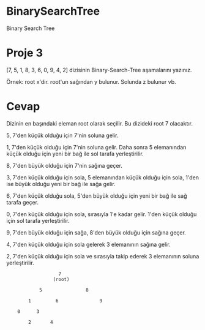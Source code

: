 # BinarySearchTree
Binary Search Tree

# Proje 3 
[7, 5, 1, 8, 3, 6, 0, 9, 4, 2] dizisinin Binary-Search-Tree aşamalarını yazınız.

Örnek: root x'dir. root'un sağından y bulunur. Solunda z bulunur vb.


# Cevap

Dizinin en başındaki eleman root olarak seçilir. Bu dizideki root 7 olacaktır.

5, 7'den küçük olduğu için 7'nin soluna gelir.

1, 7'den küçük olduğu için 7'nin soluna gelir. Daha sonra 5 elemanından küçük olduğu için yeni bir bağ ile sol tarafa yerleştirilir.

8, 7'den büyük olduğu için 7'nin sağına geçer.

3, 7'den küçük olduğu için sola, 5 elemanından küçük olduğu için sola, 1'den ise büyük olduğu yeni bir bağ ile sağa gelir.

6, 7'den küçük olduğu sola, 5'den büyük olduğu için yeni bir bağ ile sağ tarafa geçer.

0, 7'den küçük olduğu için sola, sırasıyla 1'e kadar gelir. 1'den küçük olduğu için sol tarafa yerleştirilir.

9, 7'den büyük olduğu için sağa, 8'den büyük olduğu için sağına geçer.

4, 7'den küçük olduğu için sola gelerek 3 elemanının sağına gelir.

2, 7'den küçük olduğu için sola ve sırasıyla takip ederek 3 elemanının soluna yerleştirilir.



                       7
                     (root)

                5                8
          
            1         6               9
        
        0      3 

            2       4
